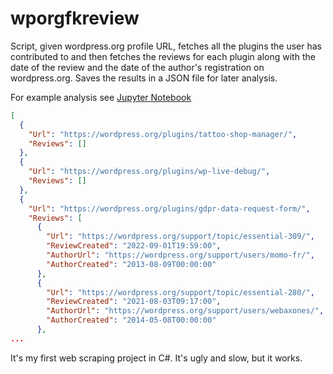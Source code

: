 # wporgfkreview

Script, given wordpress.org profile URL, fetches all the plugins the user has contributed to and then fetches the reviews for each plugin along with the date of the review and the date of the author's registration on wordpress.org.
Saves the results in a JSON file for later analysis.

For example analysis see [Jupyter Notebook](./example-output/analyze.ipynb)
```json
[
  {
    "Url": "https://wordpress.org/plugins/tattoo-shop-manager/",
    "Reviews": []
  },
  {
    "Url": "https://wordpress.org/plugins/wp-live-debug/",
    "Reviews": []
  },
  {
    "Url": "https://wordpress.org/plugins/gdpr-data-request-form/",
    "Reviews": [
      {
        "Url": "https://wordpress.org/support/topic/essential-309/",
        "ReviewCreated": "2022-09-01T19:59:00",
        "AuthorUrl": "https://wordpress.org/support/users/momo-fr/",
        "AuthorCreated": "2013-08-09T00:00:00"
      },
      {
        "Url": "https://wordpress.org/support/topic/essential-280/",
        "ReviewCreated": "2021-08-03T09:17:00",
        "AuthorUrl": "https://wordpress.org/support/users/webaxones/",
        "AuthorCreated": "2014-05-08T00:00:00"
      },
...
```

It's my first web scraping project in C#. It's ugly and slow, but it works.